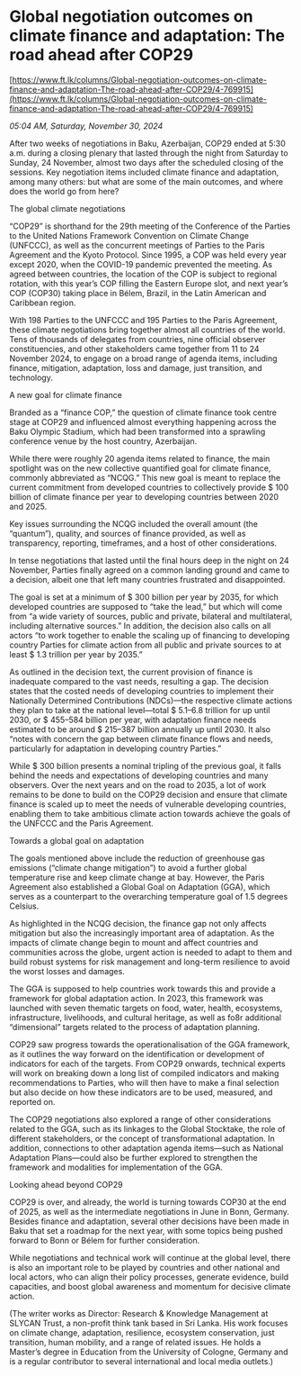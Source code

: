 # Global negotiation outcomes on climate finance and adaptation: The road ahead after COP29

[https://www.ft.lk/columns/Global-negotiation-outcomes-on-climate-finance-and-adaptation-The-road-ahead-after-COP29/4-769915](https://www.ft.lk/columns/Global-negotiation-outcomes-on-climate-finance-and-adaptation-The-road-ahead-after-COP29/4-769915)

*05:04 AM, Saturday, November 30, 2024*

After two weeks of negotiations in Baku, Azerbaijan, COP29 ended at 5:30 a.m. during a closing plenary that lasted through the night from Saturday to Sunday, 24 November, almost two days after the scheduled closing of the sessions. Key negotiation items included climate finance and adaptation, among many others: but what are some of the main outcomes, and where does the world go from here?

The global climate negotiations

“COP29” is shorthand for the 29th meeting of the Conference of the Parties to the United Nations Framework Convention on Climate Change (UNFCCC), as well as the concurrent meetings of Parties to the Paris Agreement and the Kyoto Protocol. Since 1995, a COP was held every year except 2020, when the COVID-19 pandemic prevented the meeting. As agreed between countries, the location of the COP is subject to regional rotation, with this year’s COP filling the Eastern Europe slot, and next year’s COP (COP30) taking place in Bélem, Brazil, in the Latin American and Caribbean region.

With 198 Parties to the UNFCCC and 195 Parties to the Paris Agreement, these climate negotiations bring together almost all countries of the world. Tens of thousands of delegates from countries, nine official observer constituencies, and other stakeholders came together from 11 to 24 November 2024, to engage on a broad range of agenda items, including finance, mitigation, adaptation, loss and damage, just transition, and technology.

A new goal for climate finance

Branded as a “finance COP,” the question of climate finance took centre stage at COP29 and influenced almost everything happening across the Baku Olympic Stadium, which had been transformed into a sprawling conference venue by the host country, Azerbaijan.

While there were roughly 20 agenda items related to finance, the main spotlight was on the new collective quantified goal for climate finance, commonly abbreviated as “NCQG.” This new goal is meant to replace the current commitment from developed countries to collectively provide $ 100 billion of climate finance per year to developing countries between 2020 and 2025.

Key issues surrounding the NCQG included the overall amount (the “quantum”), quality, and sources of finance provided, as well as transparency, reporting, timeframes, and a host of other considerations.

In tense negotiations that lasted until the final hours deep in the night on 24 November, Parties finally agreed on a common landing ground and came to a decision, albeit one that left many countries frustrated and disappointed.

The goal is set at a minimum of $ 300 billion per year by 2035, for which developed countries are supposed to “take the lead,” but which will come from “a wide variety of sources, public and private, bilateral and multilateral, including alternative sources.” In addition, the decision also calls on all actors “to work together to enable the scaling up of financing to developing country Parties for climate action from all public and private sources to at least $ 1.3 trillion per year by 2035.”

As outlined in the decision text, the current provision of finance is inadequate compared to the vast needs, resulting a gap. The decision states that the costed needs of developing countries to implement their Nationally Determined Contributions (NDCs)—the respective climate actions they plan to take at the national level—total $ 5.1–6.8 trillion for up until 2030, or $ 455–584 billion per year, with adaptation finance needs estimated to be around $ 215–387 billion annually up until 2030. It also “notes with concern the gap between climate finance flows and needs, particularly for adaptation in developing country Parties.”

While $ 300 billion presents a nominal tripling of the previous goal, it falls behind the needs and expectations of developing countries and many observers. Over the next years and on the road to 2035, a lot of work remains to be done to build on the COP29 decision and ensure that climate finance is scaled up to meet the needs of vulnerable developing countries, enabling them to take ambitious climate action towards achieve the goals of the UNFCCC and the Paris Agreement.

Towards a global goal on adaptation

The goals mentioned above include the reduction of greenhouse gas emissions (“climate change mitigation”) to avoid a further global temperature rise and keep climate change at bay. However, the Paris Agreement also established a Global Goal on Adaptation (GGA), which serves as a counterpart to the overarching temperature goal of 1.5 degrees Celsius.

As highlighted in the NCQG decision, the finance gap not only affects mitigation but also the increasingly important area of adaptation. As the impacts of climate change begin to mount and affect countries and communities across the globe, urgent action is needed to adapt to them and build robust systems for risk management and long-term resilience to avoid the worst losses and damages.

The GGA is supposed to help countries work towards this and provide a framework for global adaptation action. In 2023, this framework was launched with seven thematic targets on food, water, health, ecosystems, infrastructure, livelihoods, and cultural heritage, as well as fo8r additional “dimensional” targets related to the process of adaptation planning.

COP29 saw progress towards the operationalisation of the GGA framework, as it outlines the way forward on the identification or development of indicators for each of the targets. From COP29 onwards, technical experts will work on breaking down a long list of compiled indicators and making recommendations to Parties, who will then have to make a final selection but also decide on how these indicators are to be used, measured, and reported on.

The COP29 negotiations also explored a range of other considerations related to the GGA, such as its linkages to the Global Stocktake, the role of different stakeholders, or the concept of transformational adaptation. In addition, connections to other adaptation agenda items—such as National Adaptation Plans—could also be further explored to strengthen the framework and modalities for implementation of the GGA.

Looking ahead beyond COP29

COP29 is over, and already, the world is turning towards COP30 at the end of 2025, as well as the intermediate negotiations in June in Bonn, Germany. Besides finance and adaptation, several other decisions have been made in Baku that set a roadmap for the next year, with some topics being pushed forward to Bonn or Bélem for further consideration.

While negotiations and technical work will continue at the global level, there is also an important role to be played by countries and other national and local actors, who can align their policy processes, generate evidence, build capacities, and boost global awareness and momentum for decisive climate action.

(The writer works as Director: Research & Knowledge Management at SLYCAN Trust, a non-profit think tank based in Sri Lanka. His work focuses on climate change, adaptation, resilience, ecosystem conservation, just transition, human mobility, and a range of related issues. He holds a Master’s degree in Education from the University of Cologne, Germany and is a regular contributor to several international and local media outlets.)

